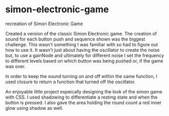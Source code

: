 # simon-electronic-game
recreation of Simon Electronic Game

Created a version of the classic Simon Electronic game. The creation of sound for each button push and sequence shown was 
the biggest challenge. This wasn't something I was familiar with so had to figure out how to use it. It wasn't just about having 
the oscillator to create the noise but, to use a gainNode and ultimately for different noise I set the frequency to different levels 
based on which button was being pushed or, if the game was over.

In order to keep the sound turning on and off within the same function, I used closure to return a function that turned off the 
oscillator.

An enjoyable little project espeically designing the look of the simon game with CSS. I used shadowing to differentiate a resting state and when the button is pressed. I also gave the area holding the round count a red inner glow using shadow as well. 
